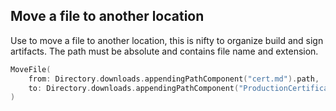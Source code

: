 ## Move a file to another location

Use to move a file to another location, this is nifty to organize build and sign artifacts. The path must be absolute and contains file name and extension.

```swift
MoveFile(
	from: Directory.downloads.appendingPathComponent("cert.md").path,
	to: Directory.downloads.appendingPathComponent("ProductionCertificate.md").path 
)
```
